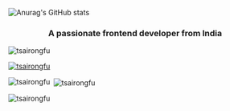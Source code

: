 ![Anurag's GitHub stats](https://github-readme-stats.vercel.app/api?username=TsaiRongFu&count_private=true&include_all_commits=true&show_icons=true&theme=radical)

<h3 align="center">A passionate frontend developer from India</h3>

<p align="left"> <img src="https://komarev.com/ghpvc/?username=tsairongfu&label=Profile%20views&color=0e75b6&style=flat" alt="tsairongfu" /> </p>

<p align="left"> <a href="https://github.com/ryo-ma/github-profile-trophy"><img src="https://github-profile-trophy.vercel.app/?username=tsairongfu" alt="tsairongfu" /></a> </p>


<p><img align="left" src="https://github-readme-stats.vercel.app/api/top-langs?username=tsairongfu&show_icons=true&locale=en&layout=compact" alt="tsairongfu" /></p>

<p>&nbsp;<img align="center" src="https://github-readme-stats.vercel.app/api?username=tsairongfu&show_icons=true&locale=en" alt="tsairongfu" /></p>

<p><img align="center" src="https://github-readme-streak-stats.herokuapp.com/?user=tsairongfu&" alt="tsairongfu" /></p>



